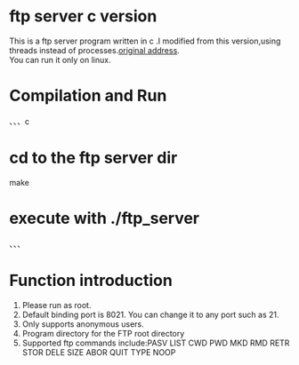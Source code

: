 # ftp server c version

This is a ftp server program written in c .I modified from this version,using threads instead of processes.[original address](https://github.com/Siim/ftp).  
You can run it only on linux. 

# Compilation and Run
、、、c
# cd to the ftp server dir
 make
# execute with ./ftp_server
、、、

# Function introduction
1. Please run as root.  
2. Default binding port is 8021. You can change it to any port such as 21.  
3. Only supports anonymous users.  
4. Program directory for the FTP root directory
5. Supported ftp commands include:PASV LIST CWD PWD MKD RMD RETR STOR DELE SIZE ABOR QUIT TYPE NOOP  
